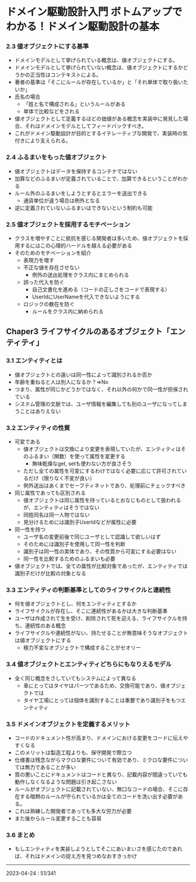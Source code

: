 # ドメイン駆動設計入門 ボトムアップでわかる！ドメイン駆動設計の基本

### 2.3 値オブジェクトにする基準

- ドメインモデルとして挙げられている概念は、値オブジェクトにする。
- ドメインモデルとして挙げられていない概念は、値オブジェクトにするかどうかの正当性はコンテキストによる。
- 著者の基準は「そこにルールが存在しているか」と「それ単体で取り扱いたいか」
- 氏名の場合
  - 「姓と名で構成される」というルールがある
  - 単体で比較などをされる
- 値オブジェクトとして定義するほどの価値がある概念を実装中に発見した場合、それはドメインモデルとしてフィードバックすべき。
- これがドメイン駆動設計が目的とするイテレーティブな開発で、実装時の気付きにより支えられる。

### 2.4 ふるまいをもった値オブジェクト

- 値オブジェクトはデータを保持するコンテナではない
- 加算などのふるまいが定義されていることで、加算できるということがわかる
- ルール外のふるまいをしようとするとエラーを送出できる
  - 通貨単位が違う場合は例外となる
- 逆に定義されていないふるまいはできないという制約も可能

### 2.5 値オブジェクトを採用するモチベーション

- クラスを増やすことに抵抗を感じる開発者は多いため、値オブジェクトを採用するにはこの心理的ハードルを越える必要がある
- そのためのモチベーションを紹介
  - 表現力を増す
  - 不正な値を存在させない
    - 例外の送出処理をクラス内にまとめられる
  - 誤った代入を防ぐ
    - 自己文書化を進める（コードの正しさをコードで表現する）
    - UserIdにUserNameを代入できないようにする
  - ロジックの散在を防ぐ
    - ルールをクラス内に納められる

## Chaper3 ライフサイクルのあるオブジェクト「エンティティ」

### 3.1 エンティティとは

- 値オブジェクトとの違いは同一性によって識別されるか否か
- 年齢を重ねると人は別人になるか？⇒No
- つまり、属性が同じかどうかではなく、それ以外の何かで同一性が担保されている
- システム管理の文脈では、ユーザ情報を編集しても別のユーザになってしまうことはありえない

### 3.2 エンティティの性質

- 可変である
  - 値オブジェクトは交換により変更を表現していたが、エンティティはそのふるまい（関数）を使って属性を変更する
    - 無味乾燥なget, setも使わない方が良さそう
  - ただし全ての属性を可変にするわけではなく必要に応じて許可されているだけ（限りなく不変が良い）
  - 例外送出はあくまでセーフティネットであり、処理前にチェックすべき
- 同じ属性であっても区別される
  - 値オブジェクトは同じ属性を持っているとおなじものとして扱われるが、エンティティはそうではない
  - 同姓同名は同一人物ではない
  - 見分けるためには識別子UserIdなどが属性に必要
- 同一性を持つ
  - ユーザ名の変更前後で同じユーザとして認識して欲しいはず
  - そのためには識別子を使用して同一性を判断
  - 識別子は同一性の実体であり、その性質から可変にする必要はない
  - 同一性を比較するためのふるまいも必要
- 値オブジェクトでは、全ての属性が比較対象であったが、エンティティでは識別子だけが比較の対象となる

### 3.3 エンティティの判断基準としてのライフサイクルと連続性

- 何を値オブジェクトとし、何をエンティティとするか
- ライフサイクルが存在し、そこに連続性があるかは大きな判断基準
- ユーザは作成されて生を受け、削除されて死を迎える、ライフサイクルを持ち、連続性のある概念
- ライフサイクルや連続性がない、持たせることが無意味そうなオブジェクトは値オブジェクトにする
  - 極力不変なオブジェクトで構成することがセオリー

### 3.4 値オブジェクトとエンティティどちらにもなりえるモデル

- 全く同じ概念をさしていてもシステムによって異なる
  - 車にとってはタイヤはパーツであるため、交換可能であり、値オブジェクトでは
  - タイヤ工場にとっては個体を識別することは重要であり識別子をもつエンティティ

### 3.5 ドメインオブジェクトを定義するメリット

- コードのドキュメント性が高まり、ドメインにおける変更をコードに伝えやすくなる
- このメリットは製造工程よりも、保守開発で際立つ
- 仕様書は残念ながらマクロな要件について有効であり、ミクロな要件については無力であることが多い
- 質の悪いことにドキュメントはコードと異なり、記載内容が間違っていても動作しなくなるような問題は引き起こさない
- ルールがオブジェクトに記載されていない、無口なコードの場合、そこに存在する暗黙のルールが守られているかは全てのコードを洗い出す必要がある。
- これは熟練した開発者であっても多大な労力が必要
- また後からルール変更することも容易

### 3.6 まとめ

- もしエンティティを実装しようとしてそこにあいまいさを感じたのであれば、それはドメインの捉え方を見つめなおすきっかけ




---
2023-04-24 : 51/341
